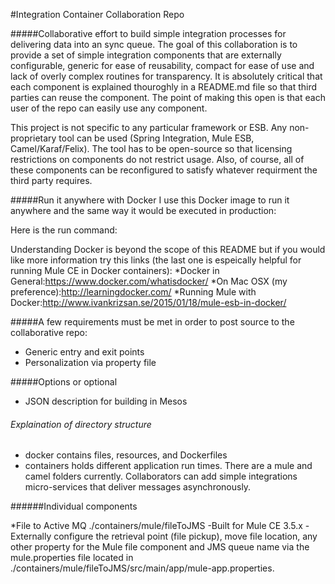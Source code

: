 #Integration Container Collaboration Repo

#####Collaborative effort to build simple integration processes for delivering data into an sync queue. 
The goal of this collaboration is to provide a set of simple integration components that are externally configurable, generic for ease of reusability, compact for ease of use and lack of overly complex routines for transparency. It is absolutely critical that each component is explained thouroghly in a README.md file so that third parties can reuse the component. The point of making this open is that each user of the repo can easily use any component.

This project is not specific to any particular framework or ESB. Any non-proprietary tool can be used (Spring Integration, Mule ESB, Camel/Karaf/Felix). The tool has to be open-source so that licensing restrictions on components do not restrict usage. 
Also, of course, all of these components can be reconfigured to satisfy whatever requirment the third party requires. 

#####Run it anywhere with Docker
I use this Docker image to run it anywhere and the same way it would be executed in production:

Here is the run command:

Understanding Docker is beyond the scope of this README but if you would like more information try this links (the last one is espeically helpful for running Mule CE in Docker containers):
*Docker in General:https://www.docker.com/whatisdocker/
*On Mac OSX (my preference):http://learningdocker.com/
*Running Mule with Docker:http://www.ivankrizsan.se/2015/01/18/mule-esb-in-docker/

#####A few requirements must be met in order to post source to the collaborative repo:

* Generic entry and exit points
* Personalization via property file

#####Options or optional 

* JSON description for building in Mesos

###### Explaination of directory structure

* docker contains files, resources, and Dockerfiles
* containers holds different application run times. There are a mule and camel folders currently. Collaborators can add simple integrations micro-services that deliver messages asynchronously.

######Individual components

*File to Active MQ ./containers/mule/fileToJMS
-Built for Mule CE 3.5.x
-Externally configure the retrieval point (file pickup), move file location, any other property for the Mule file component and JMS queue name via the mule.properties file located in ./containers/mule/fileToJMS/src/main/app/mule-app.properties.

